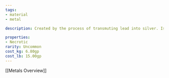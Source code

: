 ```yaml
---
tags:
- material
- metal

description: Created by the process of transmuting lead into silver. Is resistant to necrotic damage

properties:
- Necrotic
rarity: Uncommon
cost_kg: 6.80gp
cost_lb: 15.00gp
---
```

[[Metals Overview]]